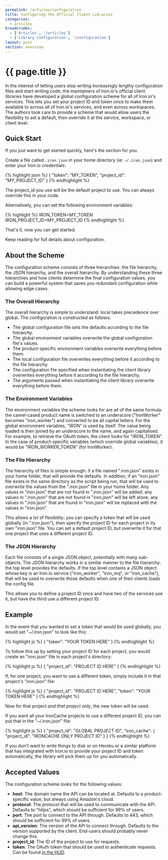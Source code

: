 ```yaml
---
permalink: /articles/configuration
title: Configuring the Official Client Libraries
categories:
  - articles
breadcrumbs:
  - ['Articles', '/articles']
  - ['Library Configuration', '/configuration']
layout: post
section: overview
---
```


# {{ page.title }}

In the interest of letting users stop writing increasingly lengthy configuration 
files and start writing code, the maintainers of Iron.io's official client 
libraries have developed a global configuration scheme for all of Iron.io's 
services. This lets you set your project ID and token once to make them 
available to across all of Iron.io's services, and even across workspaces. 
The authors took care to provide a scheme that would allow users the 
flexibility to set a default, then override it at the service, workspace, 
or client level.

## Quick Start

If you just want to get started quickly, here's the section for you.

Create a file called `.iron.json` in your home directory (ie: `~/.iron.json`) and enter your Iron.io credentials:

<div >
{% highlight json %}
{
    "token": "MY_TOKEN",
    "project_id": "MY_PROJECT_ID"
 }
{% endhighlight %}
</div>

The project_id you use will be the default project to use. You can always override this in your code.

Alternatively, you can set the following environment variables:

{% highlight %}
IRON_TOKEN=MY_TOKEN
IRON_PROJECT_ID=MY_PROJECT_ID
{% endhighlight %}

That's it, now you can get started.

Keep reading for full details about configuration.

## About the Scheme

The configuration scheme consists of three hierarchies: the file hierarchy, 
the JSON hierarchy, and the overall hierarchy. By understanding these three 
hierarchies and how clients determine the final configuration values, you 
can build a powerful system that saves you redundant configuration while 
allowing edge cases.

### The Overall Hierarchy

The overall hierarchy is simple to understand: local takes precedence 
over global. The configuration is constructed as follows:

* The global configuration file sets the defaults according to the file 
  hierarchy.
* The global environment variables overwrite the global configuration file's 
  values.
* The product-specific environment variables overwrite everything before 
  them.
* The local configuration file overwrites everything before it according 
  to the file hierarchy.
* The configuration file specified when instantiating the client library 
  overwrites everything before it according to the file hierarchy.
* The arguments passed when instantiating the client library overwrite 
  everything before them.

### The Environment Variables

The environment variables the scheme looks for are all of the same formula: 
the camel-cased product name is switched to an underscore ("IronWorker" 
becomes "iron_worker") and converted to be all capital letters. For the 
global environment variables, "IRON" is used by itself. The value being 
loaded is then joined by an underscore to the name, and again capitalised. 
For example, to retrieve the OAuth token, the client looks for "IRON_TOKEN". 
In the case of product-specific variables (which override global variables), 
it would be "IRON_WORKER_TOKEN" (for IronWorker).

### The File Hierarchy

The hierarchy of files is simple enough: if a file named ".iron.json" 
exists in your home folder, that will provide the defaults. In addition, 
if an "iron.json" file exists in the same directory as the script being 
run, that will be used to *overwrite* the values from the ".iron.json" 
file in your home folder. Any values in "iron.json" that are not found 
in ".iron.json" will be added; any values in ".iron.json" that are not 
found in "iron.json" will be left alone; any values in ".iron.json" that 
are found in "iron.json" will be replaced with the values in "iron.json".

This allows a lot of flexibility: you can specify a token that will be 
used globally (in ".iron.json"), then specify the project ID for each 
project in its own "iron.json" file. You can set a default project ID, 
but overwrite it for that one project that uses a different project ID.

### The JSON Hierarchy

Each file consists of a single JSON object, potentially with many sub-objects. 
The JSON hierarchy works in a similar manner to the file hierarchy: the 
top level provides the defaults. If the top level contains a JSON object 
whose key is an Iron.io service ("iron_worker", "iron_mq", or "iron_cache"), 
that will be used to overwrite those defaults when one of their clients 
loads the config file.

This allows you to define a project ID once and have two of the services 
use it, but have the third use a different project ID.

## Example

In the event that you wanted to set a token that would be used globally, 
you would set "~/.iron.json" to look like this:

{% highlight js %}
{
  "token": "YOUR TOKEN HERE"
}
{% endhighlight %}

To follow this up by setting your project ID for each project, you would 
create an "iron.json" file in each project's directory:

{% highlight js %}
{
  "project_id": "PROJECT ID HERE"
}
{% endhighlight %}

If, for one project, you want to use a different token, simply include it 
in that project's "iron.json" file:

{% highlight js %}
{
  "project_id": "PROJECT ID HERE",
  "token": "YOUR TOKEN HERE"
}
{% endhighlight %}

Now for that project *and that project only*, the new token will be used.

If you want all your IronCache projects to use a different project ID, you 
can put that in the "~/.iron.json" file:

{% highlight js %}
{
  "project_id": "GLOBAL PROJECT ID",
  "iron_cache": {
    "project_id": "IRONCACHE ONLY PROJECT ID"
  }
}
{% endhighlight %}

If you don't want to write things to disk or on Heroku or a similar platform 
that has integrated with Iron.io to provide your project ID and token 
automatically, the library will pick them up for you automatically.

## Accepted Values

The configuration scheme looks for the following values:

* **host**: The domain name the API can be located at. Defaults to a 
  product-specific value, but always using Amazon's cloud.
* **protocol**: The protocol that will be used to communicate with the API. 
  Defaults to "https", which should be sufficient for 99% of users.
* **port**: The port to connect to the API through. Defaults to 443, which 
  should be sufficient for 99% of users.
* **api_version**: The version of the API to connect through. Defaults to 
  the version supported by the client. End-users should probably never 
  change this.
* **project_id**: The ID of the project to use for requests.
* **token**: The OAuth token that should be used to authenticate requests. 
  Can be found [in the HUD](https://hud.iron.io/tokens).
